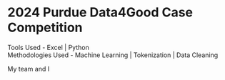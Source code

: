 # 2024 Purdue Data4Good Case Competition

Tools Used - Excel \| Python <br />
Methodologies Used - Machine Learning \| Tokenization \| Data Cleaning

My team and I 

